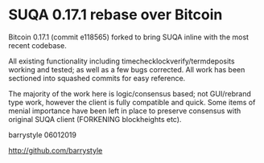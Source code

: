 SUQA 0.17.1 rebase over Bitcoin
===============================


Bitcoin 0.17.1 (commit e118565) forked to bring SUQA inline with the most recent codebase.

All existing functionality including timechecklockverify/termdeposits working and tested; as well as a few bugs corrected. All work has been sectioned into squashed commits for easy reference.

The majority of the work here is logic/consensus based; not GUI/rebrand type work, however the client is fully compatible and quick. Some items of menial importance have been left in place to preserve consensus with original SUQA client (FORKENING blockheights etc).


barrystyle 06012019

http://github.com/barrystyle
